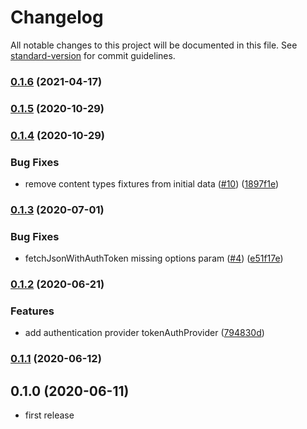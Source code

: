 # Changelog

All notable changes to this project will be documented in this file. See [standard-version](https://github.com/conventional-changelog/standard-version) for commit guidelines.

### [0.1.6](https://github.com/bmihelac/ra-data-django-rest-framework/compare/v0.1.5...v0.1.6) (2021-04-17)

### [0.1.5](https://github.com/bmihelac/ra-data-django-rest-framework/compare/v0.1.4...v0.1.5) (2020-10-29)

### [0.1.4](https://github.com/bmihelac/ra-data-django-rest-framework/compare/v0.1.3...v0.1.4) (2020-10-29)


### Bug Fixes

* remove content types fixtures from initial data ([#10](https://github.com/bmihelac/ra-data-django-rest-framework/issues/10)) ([1897f1e](https://github.com/bmihelac/ra-data-django-rest-framework/commit/1897f1ef57a6310f32b4609bb6d19842667db792))

### [0.1.3](https://github.com/bmihelac/ra-data-django-rest-framework/compare/v0.1.2...v0.1.3) (2020-07-01)


### Bug Fixes

* fetchJsonWithAuthToken missing options param ([#4](https://github.com/bmihelac/ra-data-django-rest-framework/issues/4)) ([e51f17e](https://github.com/bmihelac/ra-data-django-rest-framework/commit/e51f17e75219301a3e18d80d453f87d8860e570e))

### [0.1.2](https://github.com/bmihelac/ra-data-django-rest-framework/compare/v0.1.1...v0.1.2) (2020-06-21)


### Features

* add authentication provider tokenAuthProvider ([794830d](https://github.com/bmihelac/ra-data-django-rest-framework/commit/794830d62d0599a0f5298c27037805b7e6904819))

### [0.1.1](https://github.com/bmihelac/ra-data-django-rest-framework/compare/v0.1.0...v0.1.1) (2020-06-12)

## 0.1.0 (2020-06-11)

* first release
